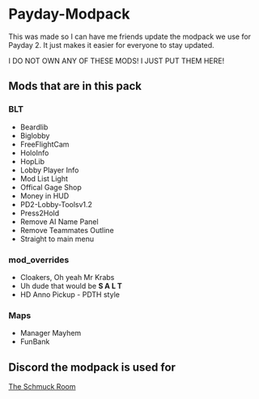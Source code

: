 # Payday-Modpack

This was made so I can have me friends update the modpack we use for Payday 2. It just makes it easier for everyone to stay updated.

I DO NOT OWN ANY OF THESE MODS! I JUST PUT THEM HERE!

## Mods that are in this pack

### BLT

- Beardlib
- Biglobby
- FreeFlightCam
- HoloInfo
- HopLib
- Lobby Player Info
- Mod List Light
- Offical Gage Shop
- Money in HUD
- PD2-Lobby-Toolsv1.2
- Press2Hold
- Remove AI Name Panel
- Remove Teammates Outline
- Straight to main menu

### mod_overrides

   - Cloakers, Oh yeah Mr Krabs
   - Uh dude that would be **S A L T**
   - HD Anno Pickup - PDTH style

### Maps

   - Manager Mayhem
   - FunBank


## Discord the modpack is used for

[The Schmuck Room](https://discord.gg/YtwfQrD)
